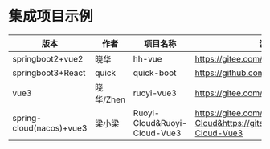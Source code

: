# 集成项目示例

| 版本           | 作者   |项目名称        | 源码地址              | 
|--------------|------|------ |------ |
| springboot2+vue2  | 晓华   |hh-vue| https://gitee.com/min290/hh-vue        | 
| springboot3+React | quick |quick-boot     | https://github.com/csx-bill/quick-boot |
| vue3        | 晓华/Zhen |ruoyi-vue3      | https://gitee.com/min290/RuoYi-Vue3.git |
| spring-cloud(nacos)+vue3 | 梁小梁  |Ruoyi-Cloud&Ruoyi-Cloud-Vue3      | https://gitee.com/liangliyun/RuoYi-Cloud&https://gitee.com/liangliyun/RuoYi-Cloud-Vue3 |